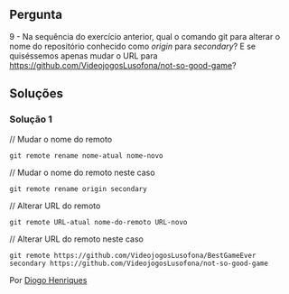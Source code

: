 ## Pergunta

9 - Na sequência do exercício anterior, qual o comando git para alterar o nome
do repositório conhecido como _origin_ para _secondary_? E se quiséssemos
apenas mudar o URL para https://github.com/VideojogosLusofona/not-so-good-game?

## Soluções

### Solução 1

// Mudar o nome do remoto

`git remote rename nome-atual nome-novo`

// Mudar o nome do remoto neste caso

`git remote rename origin secondary`

// Alterar URL do remoto

`git remote URL-atual nome-do-remoto URL-novo`

// Alterar URL do remoto neste caso

`git remote https://github.com/VideojogosLusofona/BestGameEver secondary
https://github.com/VideojogosLusofona/not-so-good-game`

Por [Diogo Henriques](https://github.com/diogo-h)